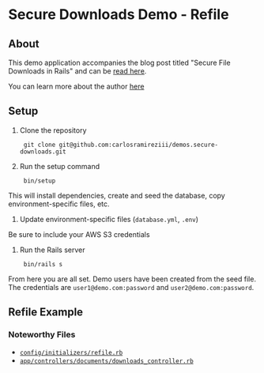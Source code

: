 # Secure Downloads Demo - Refile

## About

This demo application accompanies the blog post titled "Secure File
Downloads in Rails" and can be [read
here](https://medium.com/@carlosramireziii/secure-file-download-urls-in-rails-d52128b24311#.odjzdh806).

You can learn more about the author
[here](http://www.carlosramireziii.com?utm_source=github&utm_campaign=demo-secure_downloads)

## Setup

1. Clone the repository

        git clone git@github.com:carlosramireziii/demos.secure-downloads.git

1. Run the setup command

        bin/setup

  This will install dependencies, create and seed the database, copy environment-specific files, etc.

1. Update environment-specific files (`database.yml`, `.env`)

  Be sure to include your AWS S3 credentials

1. Run the Rails server

        bin/rails s

From here you are all set. Demo users have been created from the seed
file. The credentials are `user1@demo.com:password` and
`user2@demo.com:password`.

## Refile Example

### Noteworthy Files

* [`config/initializers/refile.rb`](https://github.com/carlosramireziii/demos.secure-downloads/blob/refile/config/initializers/refile.rb)
* [`app/controllers/documents/downloads_controller.rb`](https://github.com/carlosramireziii/demos.secure-downloads/blob/refile/app/controllers/documents/downloads_controller.rb)
